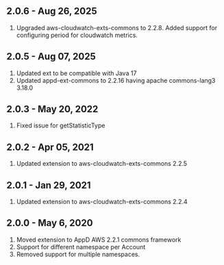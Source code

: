 ## 2.0.6 - Aug 26, 2025
1. Upgraded aws-cloudwatch-exts-commons to 2.2.8. Added support for configuring period for cloudwatch metrics.

## 2.0.5 - Aug 07, 2025
1. Updated ext to be compatible with Java 17
2. Updated appd-ext-commons to 2.2.16 having apache commons-lang3 3.18.0

## 2.0.3 - May 20, 2022
1. Fixed issue for getStatisticType

## 2.0.2 - Apr 05, 2021
1. Updated extension to aws-cloudwatch-exts-commons 2.2.5

## 2.0.1 - Jan 29, 2021
1. Updated extension to aws-cloudwatch-exts-commons 2.2.4

## 2.0.0 - May 6, 2020

1. Moved extension to AppD AWS 2.2.1 commons framework
2. Support for different namespace per Account
3. Removed support for multiple namespaces.